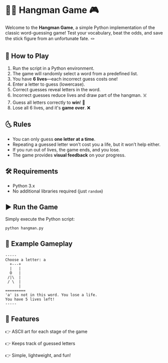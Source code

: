 # 🕵️‍♂️ Hangman Game 🎮

Welcome to the **Hangman Game**, a simple Python implementation of the classic word-guessing game! Test your vocabulary, beat the odds, and save the stick figure from an unfortunate fate. 🪢

## 🚀 How to Play

1. Run the script in a Python environment.
2. The game will randomly select a word from a predefined list.
3. You have **6 lives**—each incorrect guess costs one!
4. Enter a letter to guess (lowercase).
5. Correct guesses reveal letters in the word.
6. Incorrect guesses reduce lives and draw part of the hangman. ☠️
7. Guess all letters correctly to **win**! 🎉
8. Lose all 6 lives, and it's **game over**. ❌

## 🌜 Rules

- You can only guess **one letter at a time**.
- Repeating a guessed letter won’t cost you a life, but it won’t help either.
- If you run out of lives, the game ends, and you lose.
- The game provides **visual feedback** on your progress.

## 🛠 Requirements

- Python 3.x
- No additional libraries required (just `random`)

## ▶️ Run the Game

Simply execute the Python script:

```sh
python hangman.py
```

## 🎯 Example Gameplay
```
-----
Choose a letter: a
  +---+
  |   |
  O   |
 /|\  |
 / \  |
      |
=========
'a' is not in this word. You lose a life.
You have 5 lives left!
-----
```

## 📌 Features
👉 ASCII art for each stage of the game

👉 Keeps track of guessed letters

👉 Simple, lightweight, and fun!


